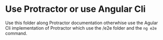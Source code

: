 # Use Protractor or use Angular Cli

Use this folder along Protractor documentation otherwhise use the Agular Cli implementation of Protractor which use the /e2e folder and the `ng e2e` command.
